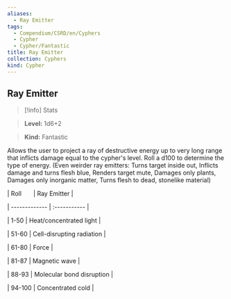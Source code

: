 ```yaml
---
aliases:
  - Ray Emitter
tags:
  - Compendium/CSRD/en/Cyphers
  - Cypher
  - Cypher/Fantastic
title: Ray Emitter
collection: Cyphers
kind: Cypher
---
```

## Ray Emitter    
>[!info] Stats    
> **Level:** 1d6+2    
> **Kind:** Fantastic  
    
Allows the user to project a ray of destructive energy up to very long range that inflicts damage equal to the cypher's level. Roll a d100 to determine the type of energy. (Even weirder ray emitters: Turns target inside out, Inflicts damage and turns flesh blue, Renders target mute, Damages only plants, Damages only inorganic matter, Turns flesh to dead, stonelike material)    
  
|  Roll &nbsp; &nbsp; &nbsp; | Ray Emitter  |    
| ------------- | :----------- |    
| 1-50 | Heat/concentrated light |    
| 51-60 | Cell-disrupting radiation |    
| 61-80 | Force |    
| 81-87 | Magnetic wave |    
| 88-93 | Molecular bond disruption |    
| 94-100 | Concentrated cold |